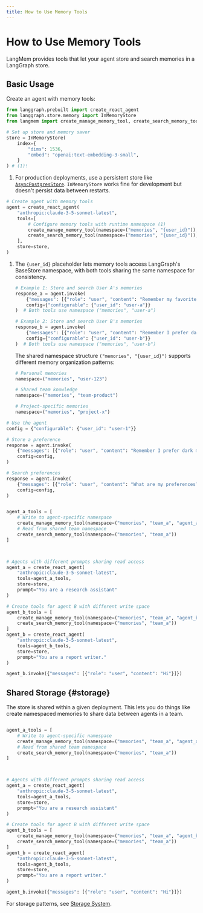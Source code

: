 ```yaml
---
title: How to Use Memory Tools
---
```


# How to Use Memory Tools

LangMem provides tools that let your agent store and search memories in a LangGraph store.


## Basic Usage

Create an agent with memory tools:

```python
from langgraph.prebuilt import create_react_agent
from langgraph.store.memory import InMemoryStore
from langmem import create_manage_memory_tool, create_search_memory_tool

# Set up store and memory saver
store = InMemoryStore(
    index={
        "dims": 1536,
        "embed": "openai:text-embedding-3-small",
    }
) # (1)!
```

1. For production deployments, use a persistent store like [`AsyncPostgresStore`](https://langchain-ai.github.io/langgraph/reference/store/#langgraph.store.postgres.AsyncPostgresStore). `InMemoryStore` works fine for development but doesn't persist data between restarts.

```python
# Create agent with memory tools
agent = create_react_agent(
    "anthropic:claude-3-5-sonnet-latest",
    tools=[
        # Configure memory tools with runtime namespace (1)
        create_manage_memory_tool(namespace=("memories", "{user_id}")),
        create_search_memory_tool(namespace=("memories", "{user_id}")),
    ],
    store=store,
)
```

1.  The `{user_id}` placeholder lets memory tools access LangGraph's BaseStore namespace, with both tools sharing the same namespace for consistency.

    ```python
    # Example 1: Store and search User A's memories
    response_a = agent.invoke(
        {"messages": [{"role": "user", "content": "Remember my favorite color is blue"}]},
        config={"configurable": {"user_id": "user-a"}}
    )  # Both tools use namespace ("memories", "user-a")
    
    # Example 2: Store and search User B's memories
    response_b = agent.invoke(
        {"messages": [{"role": "user", "content": "Remember I prefer dark mode"}]},
        config={"configurable": {"user_id": "user-b"}}
    )  # Both tools use namespace ("memories", "user-b")
    ```
    
    The shared namespace structure `("memories", "{user_id}")` supports different memory organization patterns:
    
    ```python
    # Personal memories
    namespace=("memories", "user-123")
    
    # Shared team knowledge
    namespace=("memories", "team-product")
    
    # Project-specific memories
    namespace=("memories", "project-x")
    ```
```python
# Use the agent
config = {"configurable": {"user_id": "user-1"}}

# Store a preference
response = agent.invoke(
    {"messages": [{"role": "user", "content": "Remember I prefer dark mode"}]},
    config=config,
)

# Search preferences
response = agent.invoke(
    {"messages": [{"role": "user", "content": "What are my preferences?"}]},
    config=config,
)


agent_a_tools = [
    # Write to agent-specific namespace
    create_manage_memory_tool(namespace=("memories", "team_a", "agent_a")),
    # Read from shared team namespace
    create_search_memory_tool(namespace=("memories", "team_a"))
]



# Agents with different prompts sharing read access
agent_a = create_react_agent(
    "anthropic:claude-3-5-sonnet-latest",
    tools=agent_a_tools,
    store=store,
    prompt="You are a research assistant"
)

# Create tools for agent B with different write space
agent_b_tools = [
    create_manage_memory_tool(namespace=("memories", "team_a", "agent_b")),
    create_search_memory_tool(namespace=("memories", "team_a"))
]
agent_b = create_react_agent(
    "anthropic:claude-3-5-sonnet-latest",
    tools=agent_b_tools,
    store=store,
    prompt="You are a report writer."
)

agent_b.invoke({"messages": [{"role": "user", "content": "Hi"}]})
```


## Shared Storage {#storage}

The store is shared within a given deployment. This lets you do things like create namespaced memories to share data between agents in a team.

```python

agent_a_tools = [
    # Write to agent-specific namespace
    create_manage_memory_tool(namespace=("memories", "team_a", "agent_a")),
    # Read from shared team namespace
    create_search_memory_tool(namespace=("memories", "team_a"))
]



# Agents with different prompts sharing read access
agent_a = create_react_agent(
    "anthropic:claude-3-5-sonnet-latest",
    tools=agent_a_tools,
    store=store,
    prompt="You are a research assistant"
)

# Create tools for agent B with different write space
agent_b_tools = [
    create_manage_memory_tool(namespace=("memories", "team_a", "agent_b")),
    create_search_memory_tool(namespace=("memories", "team_a"))
]
agent_b = create_react_agent(
    "anthropic:claude-3-5-sonnet-latest",
    tools=agent_b_tools,
    store=store,
    prompt="You are a report writer."
)

agent_b.invoke({"messages": [{"role": "user", "content": "Hi"}]})
```

For storage patterns, see [Storage System](../concepts/conceptual_guide.md#storage-system).
